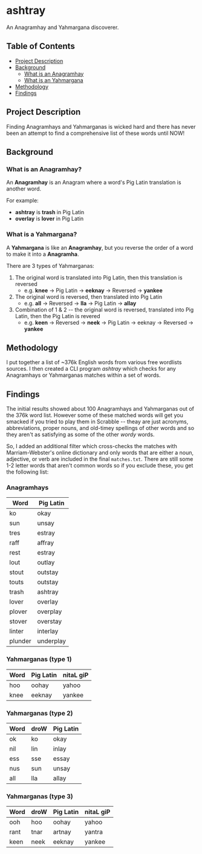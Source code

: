 # ashtray

An Anagramhay and Yahmargana discoverer.

## Table of Contents

- [Project Description](#project-description)
- [Background](#background)
  - [What is an Anagramhay](#what-is-an-anagramhay)
  - [What is an Yahmargana](#what-is-an-yahmargana)
- [Methodology](#methodology)
- [Findings](#findings)

## Project Description

Finding Anagramhays and Yahmarganas is wicked hard and there has never been an attempt to find a comprehensive list of these words until NOW!

## Background

### What is an Anagramhay?

An **Anagramhay** is an Anagram where a word's Pig Latin translation is another word.

For example:

- **ashtray** is **trash** in Pig Latin
- **overlay** is **lover** in Pig Latin

### What is a Yahmargana?

A **Yahmargana** is like an **Anagramhay**, but you reverse the order of a word to make it into a **Anagramha**.

There are 3 types of Yahmarganas:

1. The original word is translated into Pig Latin, then this translation is reversed
   - e.g. **knee** -> Pig Latin -> **eeknay** -> Reversed -> **yankee**
2. The original word is reversed, then translated into Pig Latin
   - e.g. **all** -> Reversed -> **lla** -> Pig Latin -> **allay**
3. Combination of 1 & 2 -- the original word is reversed, translated into Pig Latin, then the Pig Latin is revered
   - e.g. **keen** -> Reversed -> **neek** -> Pig Latin -> eeknay -> Reversed -> **yankee**

## Methodology

I put together a list of ~376k English words from various free wordlists sources.
I then created a CLI program _ashtray_ which checks for any Anagramhays or Yahmarganas matches within a set of words.

## Findings

The initial results showed about 100 Anagramhays and Yahmarganas out of the 376k word list. However some of these matched words will get you smacked if you tried to play them in Scrabble -- theay are just acronyms, abbreviations, proper nouns, and old-timey spellings of other words and so they aren't as satisfying as some of the other _wordy_ words.

So, I added an additional filter which cross-checks the matches with Marriam-Webster's online dictionary and only words that are either a noun, adjective, or verb are included in the final `matches.txt`. There are still some 1-2 letter words that aren't common words so if you exclude these, you get the following list:

### Anagramhays

| Word    | Pig Latin |
| ------- | --------- |
| ko      | okay      |
| sun     | unsay     |
| tres    | estray    |
| raff    | affray    |
| rest    | estray    |
| lout    | outlay    |
| stout   | outstay   |
| touts   | outstay   |
| trash   | ashtray   |
| lover   | overlay   |
| plover  | overplay  |
| stover  | overstay  |
| linter  | interlay  |
| plunder | underplay |

### Yahmarganas (type 1)

| Word | Pig Latin | nitaL giP |
| ---- | --------- | --------- |
| hoo  | oohay     | yahoo     |
| knee | eeknay    | yankee    |

### Yahmarganas (type 2)

| Word | droW | Pig Latin |
| ---- | ---- | --------- |
| ok   | ko   | okay      |
| nil  | lin  | inlay     |
| ess  | sse  | essay     |
| nus  | sun  | unsay     |
| all  | lla  | allay     |

### Yahmarganas (type 3)

| Word | droW | Pig Latin | nitaL giP |
| ---- | ---- | --------- | --------- |
| ooh  | hoo  | oohay     | yahoo     |
| rant | tnar | artnay    | yantra    |
| keen | neek | eeknay    | yankee    |
